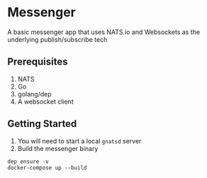 # Messenger
A basic messenger app that uses NATS.io and Websockets as the underlying publish/subscribe tech

## Prerequisites
1. NATS
2. Go
3. golang/dep
4. A websocket client

## Getting Started
1. You will need to start a local `gnatsd` server
2. Build the messenger binary
```
dep ensure -v
docker-compose up --build
```
